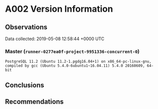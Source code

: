# A002 Version Information #

## Observations ##
Data collected: 2019-05-08 12:58:44 +0000 UTC  



### Master (`runner-0277ea0f-project-9951336-concurrent-0`) ###

```
PostgreSQL 11.2 (Ubuntu 11.2-1.pgdg16.04+1) on x86_64-pc-linux-gnu, compiled by gcc (Ubuntu 5.4.0-6ubuntu1~16.04.11) 5.4.0 20160609, 64-bit
```






## Conclusions ##


## Recommendations ##

